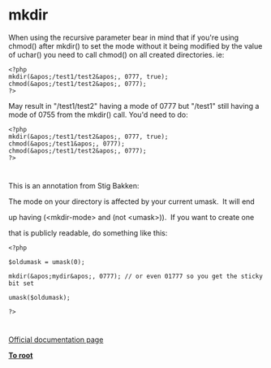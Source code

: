 # mkdir





When using the recursive parameter bear in mind that if you&apos;re using chmod() after mkdir() to set the mode without it being modified by the value of uchar() you need to call chmod() on all created directories. ie:



```
<?php
mkdir(&apos;/test1/test2&apos;, 0777, true);
chmod(&apos;/test1/test2&apos;, 0777);
?>
```
 

May result in &quot;/test1/test2&quot; having a mode of 0777 but &quot;/test1&quot; still having a mode of 0755 from the mkdir() call. You&apos;d need to do:



```
<?php
mkdir(&apos;/test1/test2&apos;, 0777, true);
chmod(&apos;/test1&apos;, 0777);
chmod(&apos;/test1/test2&apos;, 0777);
?>
```



  

#



This is an annotation from Stig Bakken:



The mode on your directory is affected by your current umask.&#xA0; It will end

up having (&lt;mkdir-mode&gt; and (not &lt;umask&gt;)).&#xA0; If you want to create one

that is publicly readable, do something like this:





```
<?php

$oldumask = umask(0);

mkdir(&apos;mydir&apos;, 0777); // or even 01777 so you get the sticky bit set

umask($oldumask);

?>
```



  

#

[Official documentation page](https://www.php.net/manual/en/function.mkdir.php)

**[To root](/README.md)**